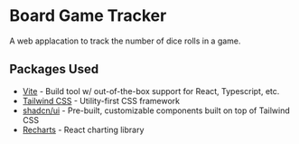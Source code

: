 # Board Game Tracker

A web applacation to track the number of dice rolls in a game.

## Packages Used

- [Vite](https://www.vitejs.dev) - Build tool w/ out-of-the-box support for React, Typescript, etc.
- [Tailwind CSS](https://www.tailwindcss.com) - Utility-first CSS framework
- [shadcn/ui](https://www.ui.shadcn.com) - Pre-built, customizable components built on top of Tailwind CSS
- [Recharts](https://www.recharts.org) - React charting library
